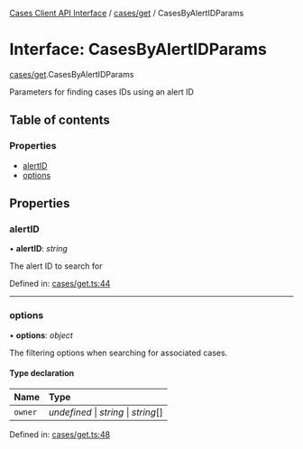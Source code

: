 [Cases Client API Interface](../cases_client_api.md) / [cases/get](../modules/cases_get.md) / CasesByAlertIDParams

# Interface: CasesByAlertIDParams

[cases/get](../modules/cases_get.md).CasesByAlertIDParams

Parameters for finding cases IDs using an alert ID

## Table of contents

### Properties

- [alertID](cases_get.casesbyalertidparams.md#alertid)
- [options](cases_get.casesbyalertidparams.md#options)

## Properties

### alertID

• **alertID**: *string*

The alert ID to search for

Defined in: [cases/get.ts:44](https://github.com/elastic/kibana/blob/a80791aa4cc/x-pack/plugins/cases/server/client/cases/get.ts#L44)

___

### options

• **options**: *object*

The filtering options when searching for associated cases.

#### Type declaration

| Name | Type |
| :------ | :------ |
| `owner` | *undefined* \| *string* \| *string*[] |

Defined in: [cases/get.ts:48](https://github.com/elastic/kibana/blob/a80791aa4cc/x-pack/plugins/cases/server/client/cases/get.ts#L48)
